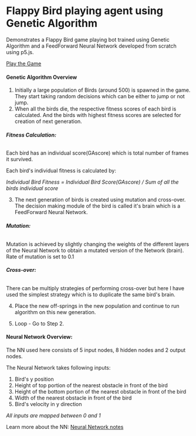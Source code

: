 # Flappy Bird playing agent using Genetic Algorithm
Demonstrates a Flappy Bird game playing bot trained using Genetic Algorithm and a FeedForward Neural Network developed from scratch using p5.js.

[Play the Game](https://prasad-madhale.github.io/FlappyBirdGeneticAlgo/FlappyBirdGame/)

#### Genetic Algorithm Overview
1. Initially a large population of Birds (around 500) is spawned in the game. They start taking random decisions which can be either to jump or not jump.
2. When all the birds die, the respective fitness scores of each bird is calculated. And the birds with highest fitness scores are selected for creation of next generation.
 ###### **Fitness Calculation:**
Each bird has an individual score(GAscore) which is total number of frames it survived.

 Each bird's individual fitness is calculated by:

 *Individual Bird Fitness = Individual Bird Score(GAscore) / Sum of all the birds individual score*




3. The next generation of birds is created using mutation and cross-over. The decision making module of the bird is called it's brain which is a FeedForward Neural Network.
 ###### **Mutation:**
Mutation is achieved by slightly changing the weights of the different layers of the Neural Network to obtain a mutated version of the Network (brain). Rate of mutation is set to 0.1
 ###### **Cross-over:**
There can be multiply strategies of performing cross-over but here I have used the simplest strategy which is to duplicate the same bird's brain.

4. Place the new off-springs in the new population and continue to run algorithm on this new generation.

5. Loop - Go to Step 2.

#### Neural Network Overview:
The NN used here consists of 5 input nodes, 8 hidden nodes and 2 output nodes.

The Neural Network takes following inputs:

1. Bird's y position
2. Height of top portion of the nearest obstacle in front of the bird
3. Height of the bottom portion of the nearest obstacle in front of the bird
4. Width of the nearest obstacle in front of the bird
5. Bird's velocity in y direction

*All inputs are mapped between 0 and 1*

Learn more about the NN: [Neural Network notes](https://github.com/prasadchelsea33/NeuralNetworkJS/blob/master/README.md)
